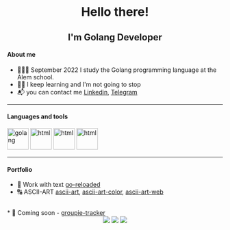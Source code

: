 <h1 align="center">Hello there!</h1>

<h2 align="center">I'm Golang Developer</h2>


#### About me

* 👨🏼‍🎓 September 2022 I study the Golang programming language at the Alem school.
* 👨‍💻 I keep learning and I'm not going to stop
* 📬 you can contact me <a href="https://linkedin.com/in/роман-ахметов-160707b6"> Linkedin</a>, <a href="https://t.me/abrambst"> Telegram</a>

<hr>

#### Languages and tools

<img src="https://cdn.jsdelivr.net/gh/devicons/devicon/icons/go/go-original-wordmark.svg" alt="golang" width="50">&nbsp;<img src="https://cdn.jsdelivr.net/gh/devicons/devicon/icons/html5/html5-plain-wordmark.svg" alt="html" width="50">&nbsp;<img src="https://cdn.jsdelivr.net/gh/devicons/devicon/icons/css3/css3-plain-wordmark.svg" alt="html" width="50">&nbsp;<img src="https://cdn.jsdelivr.net/gh/devicons/devicon/icons/sqlite/sqlite-original-wordmark.svg" alt="html" width="50">&nbsp;

<hr>

#### Portfolio

* 📄 Work with text <a href="https://github.com/abrambest/go-reloaded">go-reloaded</a>
* 🔠 ASCII-ART <a href="https://github.com/abrambest/go-reloaded">ascii-art</a>, <a href="https://github.com/abrambest/ascii-art-color">ascii-art-color</a>, <a href="https://github.com/abrambest/ascii-art-web">ascii-art-web</a>
<br>
* 💽 Coming soon - <a href="#">groupie-tracker</a>


<div align="center">
<img src="http://github-profile-summary-cards.vercel.app/api/cards/profile-details?username=abrambest&theme=default"/>
<img src="http://github-profile-summary-cards.vercel.app/api/cards/repos-per-language?username=abrambest&theme=default"/>

<img src="http://github-profile-summary-cards.vercel.app/api/cards/stats?username=abrambest&theme=default"/>
</div>

